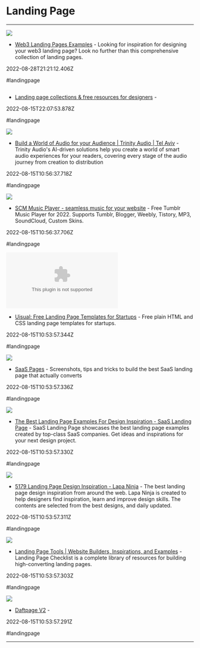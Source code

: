 # Landing Page

---

![](https://assets-global.website-files.com/62e5ae57d40fd866cf2afa3f/62f025937e27e6381da96d42_Open%20graph.png)

- [Web3 Landing Pages Examples](https://www.web3landingpages.com) - Looking for inspiration for designing your web3 landing page? Look no further than this comprehensive collection of landing pages.

2022-08-28T21:21:12.406Z

#landingpage

![]()

- [Landing page collections & free resources for designers](https://www.h69.design) - 

2022-08-15T22:07:53.878Z

#landingpage

![](https://static.wixstatic.com/media/77ac93_19842ada7d9a492584fe5f308aa8dd90.svg/v1/fit/w_2500,h_1330,al_c/77ac93_19842ada7d9a492584fe5f308aa8dd90.svg)

- [Build a World of Audio for your Audience | Trinity Audio | Tel Aviv](https://www.trinityaudio.ai) - Trinity Audio's AI-driven solutions help you create a world of smart audio experiences for your readers, covering every stage of the audio journey from creation to distribution

2022-08-15T10:56:37.718Z

#landingpage

![](https://rdl.ink/render/https%3A%2F%2Fwww.scmplayer.net)

- [SCM Music Player - seamless music for your website](https://www.scmplayer.net) - Free Tumblr Music Player for 2022. Supports Tumblr, Blogger, Weebly, Tistory, MP3, SoundCloud, Custom Skins.

2022-08-15T10:56:37.706Z

#landingpage

![](https://rdl.ink/render/https%3A%2F%2Fuisual.com)

- [Uisual: Free Landing Page Templates for Startups](https://uisual.com) - Free plain HTML and CSS landing page templates for startups.

2022-08-15T10:53:57.344Z

#landingpage

![](https://saaspages.xyz/assets/img/cover.png)

- [SaaS Pages](https://saaspages.xyz) - Screenshots, tips and tricks to build the best SaaS landing page that actually converts

2022-08-15T10:53:57.336Z

#landingpage

![](https://saaslandingpage.com/wp-content/uploads/2020/01/fb-og.png)

- [The Best Landing Page Examples For Design Inspiration - SaaS Landing Page](https://saaslandingpage.com) - SaaS Landing Page showcases the best landing page examples created by top-class SaaS companies. Get ideas and inspirations for your next design project.

2022-08-15T10:53:57.330Z

#landingpage

![](https://www.lapa.ninja/assets/social/fb-share.jpg)

- [5179 Landing Page Design Inspiration - Lapa Ninja](https://www.lapa.ninja) - The best landing page design inspiration from around the web. Lapa Ninja is created to help designers find inspiration, learn and improve design skills. The contents are selected from the best designs, and daily updated.

2022-08-15T10:53:57.311Z

#landingpage

![](https://landingpage.fyi/opengraph/twitter-og.png)

- [Landing Page Tools | Website Builders, Inspirations, and Examples](https://landingpage.fyi/index.html) - Landing Page Checklist is a complete library of resources for building high-converting landing pages.

2022-08-15T10:53:57.303Z

#landingpage

![](https://preview-site.vercel.app/api/preview/cl47g0rym004i09l47d1k1fuk?url=https://daftpage-v2.daftpage.com/)

- [Daftpage V2](https://daftpage.com) - 

2022-08-15T10:53:57.291Z

#landingpage

---

